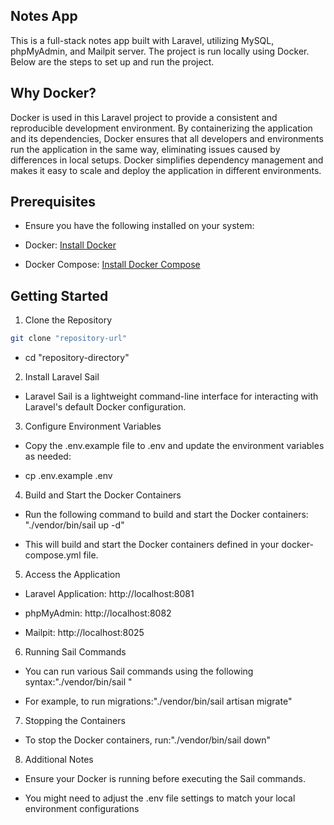 ## Notes App

This is a full-stack notes app built with Laravel, utilizing MySQL, phpMyAdmin, and Mailpit server. The project is run locally using Docker. Below are the steps to set up and run the project.

## Why Docker?

Docker is used in this Laravel project to provide a consistent and reproducible development environment. By containerizing the application and its dependencies, Docker ensures that all developers and environments run the application in the same way, eliminating issues caused by differences in local setups. Docker simplifies dependency management and makes it easy to scale and deploy the application in different environments.

## Prerequisites
- Ensure you have the following installed on your system:

- Docker: [Install Docker](https://docs.docker.com/engine/install/)

- Docker Compose: [Install Docker Compose](https://docs.docker.com/compose/install/)

## Getting Started
1. Clone the Repository

```sh
git clone "repository-url"

```
- cd "repository-directory"

2. Install Laravel Sail

- Laravel Sail is a lightweight command-line interface for interacting with Laravel's default Docker configuration.

3. Configure Environment Variables

- Copy the .env.example file to .env and update the environment variables as needed:

- cp .env.example .env

4. Build and Start the Docker Containers

- Run the following command to build and start the Docker containers: "./vendor/bin/sail up -d"

- This will build and start the Docker containers defined in your docker-compose.yml file.

5. Access the Application

- Laravel Application: http://localhost:8081

- phpMyAdmin: http://localhost:8082

- Mailpit: http://localhost:8025

6. Running Sail Commands

- You can run various Sail commands using the following syntax:"./vendor/bin/sail <command>"

- For example, to run migrations:"./vendor/bin/sail artisan migrate"

7. Stopping the Containers

- To stop the Docker containers, run:"./vendor/bin/sail down"

8. Additional Notes

- Ensure your Docker is running before executing the Sail commands.

- You might need to adjust the .env file settings to match your local environment configurations
